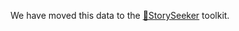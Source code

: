 We have moved this data to the [🔭StorySeeker](https://github.com/maria-antoniak/storyseeker) toolkit.
